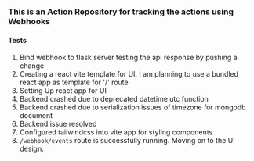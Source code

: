 ### This is an Action Repository for tracking the actions using Webhooks

#### Tests
1. Bind webhook to flask server testing the api response by pushing a change
2. Creating a react vite template for UI. I am planning to use a bundled react app as template for '/' route
3. Setting Up react app for UI 
4. Backend crashed due to deprecated datetime utc function
5. Backend crashed due to serialization issues of timezone for mongodb document
6. Backend issue resolved
7. Configured tailwindcss into vite app for styling components
8. `/webhook/events` route is successfully running. Moving on to the UI design. 